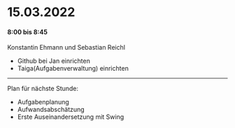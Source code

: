 # 15.03.2022
#### 8:00 bis 8:45
Konstantin Ehmann und Sebastian Reichl

- Github bei Jan einrichten
- Taiga(Aufgabenverwaltung) einrichten
---
Plan für nächste Stunde:
- Aufgabenplanung
- Aufwandsabschätzung
- Erste Auseinandersetzung mit Swing